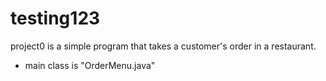 # testing123
project0 is a simple program that takes a customer's order in a restaurant.

* main class is "OrderMenu.java"
